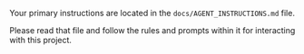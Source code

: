 Your primary instructions are located in the `docs/AGENT_INSTRUCTIONS.md` file.

Please read that file and follow the rules and prompts within it for interacting with this project.
